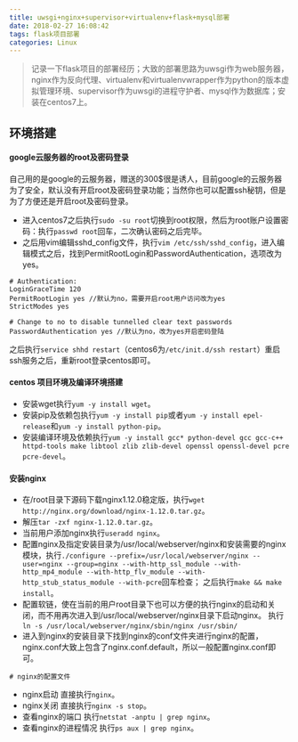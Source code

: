 ```yaml
---
title: uwsgi+nginx+supervisor+virtualenv+flask+mysql部署
date: 2018-02-27 16:08:42
tags: flask项目部署
categories: Linux
---
```



> 记录一下flask项目的部署经历；大致的部署思路为uwsgi作为web服务器，nginx作为反向代理、virtualenv和virtualenvwrapper作为python的版本虚拟管理环境、supervisor作为uwsgi的进程守护者、mysql作为数据库；安装在centos7上。

## 环境搭建
#### google云服务器的root及密码登录
自己用的是google的云服务器，赠送的300$很是诱人，目前google的云服务器为了安全，默认没有开启root及密码登录功能；当然你也可以配置ssh秘钥，但是为了方便还是开启root及密码登录。
- 进入centos7之后执行`sudo -su root`切换到root权限，然后为root账户设置密码：执行`passwd root`回车，二次确认密码之后完毕。
- 之后用vim编辑sshd_config文件，执行`vim /etc/ssh/sshd_config`，进入编辑模式之后，找到PermitRootLogin和PasswordAuthentication，选项改为yes。

```
# Authentication:
LoginGraceTime 120
PermitRootLogin yes //默认为no，需要开启root用户访问改为yes
StrictModes yes
 
# Change to no to disable tunnelled clear text passwords
PasswordAuthentication yes //默认为no，改为yes开启密码登陆
```
之后执行`service shhd restart`（centos6为`/etc/init.d/ssh restart`）重启ssh服务之后，重新root登录centos即可。

#### centos 项目环境及编译环境搭建
- 安装wget执行`yum -y install wget`。
- 安装pip及依赖包执行`yum -y install pip`或者`yum -y install epel-release`和`yum -y install python-pip`。
- 安装编译环境及依赖执行`yum -y install gcc* python-devel gcc gcc-c++ httpd-tools make libtool zlib zlib-devel openssl openssl-devel pcre pcre-devel`。

#### 安装nginx
- 在/root目录下源码下载nginx1.12.0稳定版，执行`wget http://nginx.org/download/nginx-1.12.0.tar.gz`。
- 解压`tar -zxf nginx-1.12.0.tar.gz`。
- 当前用户添加nginx执行`useradd nginx`。
- 配置nginx及指定安装目录为/usr/local/webserver/nginx和安装需要的nginx模块，执行`./configure --prefix=/usr/local/webserver/nginx --user=nginx --group=nginx --with-http_ssl_module --with-http_mp4_module --with-http_flv_module --with-http_stub_status_module --with-pcre`回车检查；
之后执行`make && make install`。
- 配置软链，使在当前的用户root目录下也可以方便的执行nginx的启动和关闭，而不用再次进入到/usr/local/webserver/nginx目录下启动nginx。
执行`ln -s /usr/local/webserver/nginx/sbin/nginx /usr/sbin/`
- 进入到nginx的安装目录下找到nginx的conf文件夹进行nginx的配置，nginx.conf大致上包含了nginx.conf.default，所以一般配置nginx.conf即可。
```
# nginx的配置文件
```

- nginx启动 直接执行`nginx`。
- nginx关闭 直接执行`nginx -s stop`。
- 查看nginx的端口 执行`netstat -anptu | grep nginx`。
- 查看nginx的进程情况 执行`ps aux | grep nginx`。



